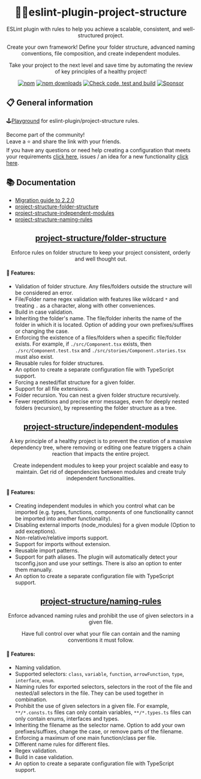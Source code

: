 <h1 align="center">📁🦉eslint-plugin-project-structure</h1>
<p align="center">ESLint plugin with rules to help you achieve a scalable, consistent, and well-structured project.</p>
<p align="center">Create your own framework! Define your folder structure, advanced naming conventions, file composition, and create independent modules.</p>
<p align="center">Take your project to the next level and save time by automating the review of key principles of a healthy project!</p>

<p align="center">
    <a href="https://www.npmjs.com/package/eslint-plugin-project-structure"><img src="https://img.shields.io/npm/v/eslint-plugin-project-structure.svg" alt="npm" /></a>
    <a href="https://www.npmjs.com/package/eslint-plugin-project-structure"><img src="https://img.shields.io/npm/dy/eslint-plugin-project-structure.svg" alt="npm downloads" /></a>
    <a href="https://github.com/Igorkowalski94/eslint-plugin-project-structure/actions/workflows/check.yml"><img src="https://github.com/Igorkowalski94/eslint-plugin-project-structure/actions/workflows/check.yml/badge.svg" alt="Check code, test and build" /></a>
    <a href="https://github.com/sponsors/Igorkowalski94"><img src="https://img.shields.io/badge/Sponsor-%E2%9D%A4-red" alt="Sponsor" /></a>
</p>

## 📋 General information

🕹️[Playground](https://github.com/Igorkowalski94/eslint-plugin-project-structure-playground#readme) for eslint-plugin/project-structure rules.

Become part of the community!<br>
Leave a ⭐ and share the link with your friends.<br>
If you have any questions or need help creating a configuration that meets your requirements [click here](https://github.com/Igorkowalski94/eslint-plugin-project-structure/discussions), issues / an idea for a new functionality [click here](https://github.com/Igorkowalski94/eslint-plugin-project-structure/issues/new/choose).

## 📚 Documentation

- [Migration guide to 2.2.0](https://github.com/Igorkowalski94/eslint-plugin-project-structure/blob/main/documentation/migration-to-2.2.0.md)
- [project-structure-folder-structure](https://github.com/Igorkowalski94/eslint-plugin-project-structure/blob/main/documentation/project-structure-folder-structure.md#project-structurefolder-structure)
- [project-structure-independent-modules](https://github.com/Igorkowalski94/eslint-plugin-project-structure/blob/main/documentation/project-structure-independent-modules.md#project-structure-independent-modules)
- [project-structure-naming-rules](https://github.com/Igorkowalski94/eslint-plugin-project-structure/blob/main/documentation/project-structure-naming-rules.md#project-structurenaming-rules)

<h2 align="center"><a href="https://github.com/Igorkowalski94/eslint-plugin-project-structure/blob/main/documentation/project-structure-folder-structure.md#project-structurefolder-structure">project-structure/folder-structure</a></h2>
<p align="center">Enforce rules on folder structure to keep your project consistent, orderly and well thought out.</p>

#### 🚀 Features:

- Validation of folder structure. Any files/folders outside the structure will be considered an error.
- File/Folder name regex validation with features like wildcard `*` and treating `.` as a character, along with other conveniences.
- Build in case validation.
- Inheriting the folder's name. The file/folder inherits the name of the folder in which it is located. Option of adding your own prefixes/suffixes or changing the case.
- Enforcing the existence of a files/folders when a specific file/folder exists. For example, if `./src/Component.tsx` exists, then `./src/Component.test.tsx` and `./src/stories/Component.stories.tsx` must also exist.
- Reusable rules for folder structures.
- An option to create a separate configuration file with TypeScript support.
- Forcing a nested/flat structure for a given folder.
- Support for all file extensions.
- Folder recursion. You can nest a given folder structure recursively.
- Fewer repetitions and precise error messages, even for deeply nested folders (recursion), by representing the folder structure as a tree.

<h2 align="center"><a href="https://github.com/Igorkowalski94/eslint-plugin-project-structure/blob/main/documentation/project-structure-independent-modules.md#project-structure-independent-modules">project-structure/independent-modules</a></h2>
<p align="center">A key principle of a healthy project is to prevent the creation of a massive dependency tree,
where removing or editing one feature triggers a chain reaction that impacts the entire project.</p>
<p align="center">Create independent modules to keep your project scalable and easy to maintain. Get rid of dependencies between modules and create truly independent functionalities.</p>

#### 🚀 Features:

- Creating independent modules in which you control what can be imported (e.g. types, functions, components of one functionality cannot be imported into another functionality).
- Disabling external imports (node_modules) for a given module (Option to add exceptions).
- Non-relative/relative imports support.
- Support for imports without extension.
- Reusable import patterns.
- Support for path aliases. The plugin will automatically detect your tsconfig.json and use your settings. There is also an option to enter them manually.
- An option to create a separate configuration file with TypeScript support.

<h2 align="center"><a href="https://github.com/Igorkowalski94/eslint-plugin-project-structure/blob/main/documentation/project-structure-naming-rules.md#project-structurenaming-rules">project-structure/naming-rules</a></h2>
<p align="center">Enforce advanced naming rules and prohibit the use of given selectors in a given file.</p>
<p align="center">Have full control over what your file can contain and the naming conventions it must follow.</p>

#### 🚀 Features:

- Naming validation.
- Supported selectors: `class`, `variable`, `function`, `arrowFunction`, `type`, `interface`, `enum`.
- Naming rules for exported selectors, selectors in the root of the file and nested/all selectors in the file. They can be used together in combination.
- Prohibit the use of given selectors in a given file. For example, `**/*.consts.ts` files can only contain variables, `**/*.types.ts` files can only contain enums, interfaces and types.
- Inheriting the filename as the selector name. Option to add your own prefixes/suffixes, change the case, or remove parts of the filename.
- Enforcing a maximum of one main function/class per file.
- Different name rules for different files.
- Regex validation.
- Build in case validation.
- An option to create a separate configuration file with TypeScript support.
